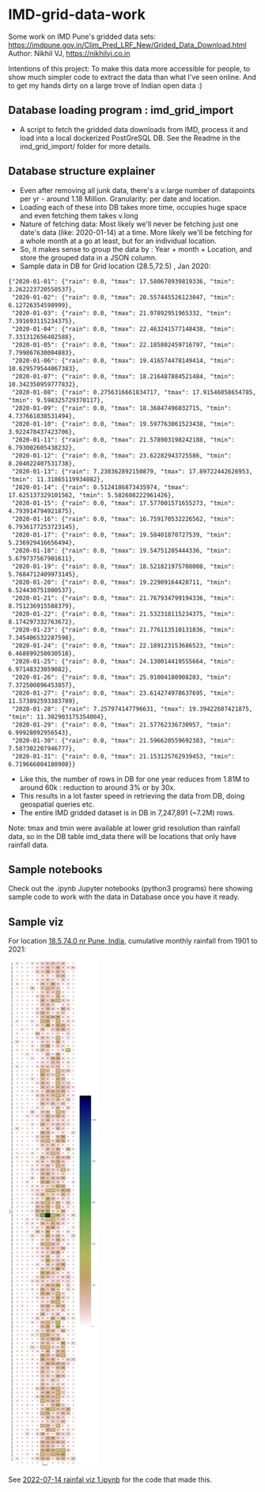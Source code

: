 # IMD-grid-data-work
Some work on IMD Pune's gridded data sets: https://imdpune.gov.in/Clim_Pred_LRF_New/Grided_Data_Download.html  
Author: Nikhil VJ, https://nikhilvj.co.in  

Intentions of this project: To make this data more accessible for people, to show much simpler code to extract the data than what I've seen online. And to get my hands dirty on a large trove of Indian open data :)


## Database loading program : imd_grid_import
- A script to fetch the gridded data downloads from IMD, process it and load into a local dockerized PostGreSQL DB. See the Readme in the imd_grid_import/ folder for more details.

## Database structure explainer
- Even after removing all junk data, there's a v.large number of datapoints per yr - around 1.18 Million. Granularity: per date and location.
- Loading each of these into DB takes more time, occupies huge space and even fetching them takes v.long
- Nature of fetching data: Most likely we'll never be fetching just one date's data (like: 2020-01-14) at a time. More likely we'll be fetching for a whole month at a go at least, but for an individual location.
- So, it makes sense to group the data by : Year + month + Location, and store the grouped data in a JSON column.
- Sample data in DB for Grid location (28.5,72.5) , Jan 2020:
```
{"2020-01-01": {"rain": 0.0, "tmax": 17.580678939819336, "tmin": 3.262223720550537},
 "2020-01-02": {"rain": 0.0, "tmax": 20.557445526123047, "tmin": 6.12726354598999},
 "2020-01-03": {"rain": 0.0, "tmax": 21.97892951965332, "tmin": 7.391693115234375},
 "2020-01-04": {"rain": 0.0, "tmax": 22.463241577148438, "tmin": 7.331312656402588},
 "2020-01-05": {"rain": 0.0, "tmax": 22.185802459716797, "tmin": 7.799867630004883},
 "2020-01-06": {"rain": 0.0, "tmax": 19.416574478149414, "tmin": 10.629579544067383},
 "2020-01-07": {"rain": 0.0, "tmax": 18.216487884521484, "tmin": 10.342350959777832},
 "2020-01-08": {"rain": 0.2756316661834717, "tmax": 17.91546058654785, "tmin": 9.598325729370117},
 "2020-01-09": {"rain": 0.0, "tmax": 18.36847496032715, "tmin": 4.737661838531494},
 "2020-01-10": {"rain": 0.0, "tmax": 19.597763061523438, "tmin": 3.922478437423706},
 "2020-01-11": {"rain": 0.0, "tmax": 21.578903198242188, "tmin": 6.793002605438232},
 "2020-01-12": {"rain": 0.0, "tmax": 23.62282943725586, "tmin": 8.204022407531738},
 "2020-01-13": {"rain": 7.230362892150879, "tmax": 17.89722442626953, "tmin": 11.31865119934082},
 "2020-01-14": {"rain": 0.5124186873435974, "tmax": 17.625137329101562, "tmin": 5.582608222961426},
 "2020-01-15": {"rain": 0.0, "tmax": 17.577001571655273, "tmin": 4.793914794921875},
 "2020-01-16": {"rain": 0.0, "tmax": 16.759170532226562, "tmin": 6.7936177253723145},
 "2020-01-17": {"rain": 0.0, "tmax": 19.58401870727539, "tmin": 5.236929416656494},
 "2020-01-18": {"rain": 0.0, "tmax": 19.54751205444336, "tmin": 5.679737567901611},
 "2020-01-19": {"rain": 0.0, "tmax": 18.521821975708008, "tmin": 5.7684712409973145},
 "2020-01-20": {"rain": 0.0, "tmax": 19.22909164428711, "tmin": 6.524430751800537},
 "2020-01-21": {"rain": 0.0, "tmax": 21.767934799194336, "tmin": 8.751236915588379},
 "2020-01-22": {"rain": 0.0, "tmax": 21.532318115234375, "tmin": 8.174297332763672},
 "2020-01-23": {"rain": 0.0, "tmax": 21.776113510131836, "tmin": 7.345406532287598},
 "2020-01-24": {"rain": 0.0, "tmax": 22.189123153686523, "tmin": 6.468899250030518},
 "2020-01-25": {"rain": 0.0, "tmax": 24.130014419555664, "tmin": 6.97148323059082},
 "2020-01-26": {"rain": 0.0, "tmax": 25.91004180908203, "tmin": 7.372500896453857},
 "2020-01-27": {"rain": 0.0, "tmax": 23.614274978637695, "tmin": 11.573892593383789},
 "2020-01-28": {"rain": 7.257974147796631, "tmax": 19.39422607421875, "tmin": 11.302903175354004},
 "2020-01-29": {"rain": 0.0, "tmax": 21.57762336730957, "tmin": 6.99928092956543},
 "2020-01-30": {"rain": 0.0, "tmax": 21.596620559692383, "tmin": 7.587302207946777},
 "2020-01-31": {"rain": 0.0, "tmax": 21.153125762939453, "tmin": 6.719666004180908}}
 ```
- Like this, the number of rows in DB for one year reduces from 1.81M to around 60k : reduction to around 3% or by 30x.
- This results in a lot faster speed in retrieving the data from DB, doing geospatial queries etc.
- The entire IMD gridded dataset is in DB in 7,247,891 (~7.2M) rows.

Note: tmax and tmin were available at lower grid resolution than rainfall data, so in the DB table imd_data there will be locations that only have rainfall data.


## Sample notebooks
Check out the .ipynb Jupyter notebooks (python3 programs) here showing sample code to work with the data in Database once you have it ready.

## Sample viz
For location [18.5,74.0 nr Pune, India](https://www.openstreetmap.org/#map=11/18.5/74/0), cumulative monthly rainfall from 1901 to 2021:

![rainV_18.5,74.0.png](rainV_18.5,74.0.png)

See [2022-07-14 rainfal viz 1.ipynb](https://github.com/answerquest/IMD-grid-data-work/blob/main/2022-07-14%20rainfal%20viz%201.ipynb) for the code that made this.
